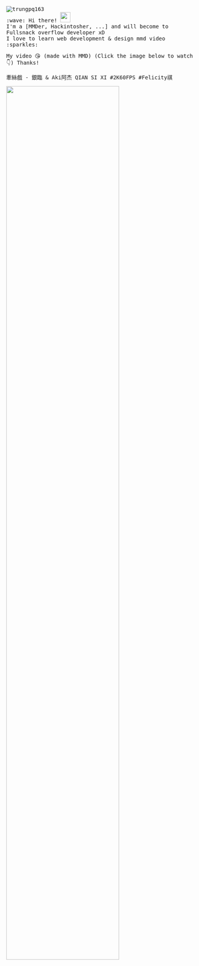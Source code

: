 <p>
  <samp>
    <img src="https://komarev.com/ghpvc/?username=trungpq163&label=Profile%20views&color=0e75b6&style=flat" alt="trungpq163" />
    <br/> :wave: Hi there! <img src="https://github.githubassets.com/images/modules/site/sponsors/pixel-mona-heart.gif" width="27px"> 
    <br> I'm a [MMDer, Hackintosher, ...] and will become to Fullsnack overflow developer xD
    <br>I love to learn web development & design mmd video :sparkles: <br/>
  </samp>
</p>
<!-- <img width="600" src="https://github.com/trungpq163/trungpq163/blob/master/github-metrics.svg"> -->
<p><samp>My video 😘 (made with MMD) (Click the image below to watch👇) Thanks!</samp></p>
<p><samp>牽絲戲 - 銀臨 & Aki阿杰 QIAN SI XI #2K60FPS #Felicity祺</samp></p>
<div align="left">
      <a href="https://www.youtube.com/watch?v=Xv7O4jlW7rA">
         <img src="https://img.youtube.com/vi/Xv7O4jlW7rA/maxresdefault.jpg" style="width:77%;">
      </a>
</div>


